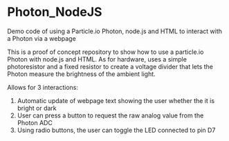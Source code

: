 # Photon_NodeJS
Demo code of using a Particle.io Photon, node.js and HTML to interact with a Photon via a webpage

This is a proof of concept repository to show how to use a particle.io Photon with node.js and HTML.
As for hardware, uses a simple photoresistor and a fixed resistor to create a voltage divider that lets the 
Photon measure the brightness of the ambient light.

Allows for 3 interactions:

1) Automatic update of webpage text showing the user whether the it is bright or dark
2) User can press a button to request the raw analog value from the Photon ADC
3) Using radio buttons, the user can toggle the LED connected to pin D7

